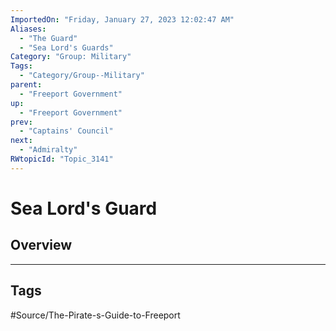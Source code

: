 ```yaml
---
ImportedOn: "Friday, January 27, 2023 12:02:47 AM"
Aliases:
  - "The Guard"
  - "Sea Lord's Guards"
Category: "Group: Military"
Tags:
  - "Category/Group--Military"
parent:
  - "Freeport Government"
up:
  - "Freeport Government"
prev:
  - "Captains' Council"
next:
  - "Admiralty"
RWtopicId: "Topic_3141"
---
```

# Sea Lord's Guard
## Overview

---
## Tags
#Source/The-Pirate-s-Guide-to-Freeport

